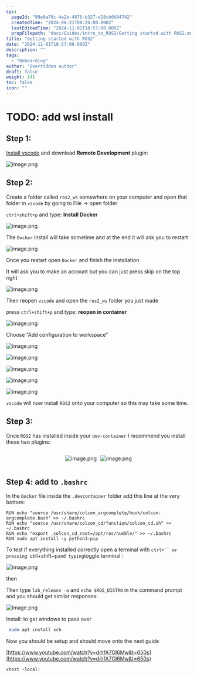 ```yaml
---
sys:
  pageId: "89e0a78c-4e2b-4070-b327-d28cb0694742"
  createdTime: "2024-08-21T00:24:00.000Z"
  lastEditedTime: "2024-11-01T18:57:00.000Z"
  propFilepath: "docs/Guides/intro_to_ROS2/Getting started with ROS2.md"
title: "Getting started with ROS2"
date: "2024-11-01T18:57:00.000Z"
description: ""
tags:
  - "Onboarding"
author: "Overridden author"
draft: false
weight: 141
toc: false
icon: ""
---
```


# TODO: add wsl install

## Step 1:

[Install vscode](https://code.visualstudio.com/download) and download **Remote Development** plugin:

![image.png](https://prod-files-secure.s3.us-west-2.amazonaws.com/d518164a-d88e-44d1-a4ee-3adb3bd8bce0/efb52993-1881-4a40-b95e-6f020334f022/image.png?X-Amz-Algorithm=AWS4-HMAC-SHA256&X-Amz-Content-Sha256=UNSIGNED-PAYLOAD&X-Amz-Credential=ASIAZI2LB466ZW4SO42X%2F20250507%2Fus-west-2%2Fs3%2Faws4_request&X-Amz-Date=20250507T033415Z&X-Amz-Expires=3600&X-Amz-Security-Token=IQoJb3JpZ2luX2VjEKv%2F%2F%2F%2F%2F%2F%2F%2F%2F%2FwEaCXVzLXdlc3QtMiJGMEQCIHd0f3c19JEE%2BQOvPf47HUaHPDaHwBxkg68nGHKh%2Fu6zAiBkSi9E9bBjLLsMe5Wue8woslylzUnA67VeILkJX1dmGyr%2FAwhUEAAaDDYzNzQyMzE4MzgwNSIMjvnaKSjsaoordkeeKtwDIZ7NL0njPe%2BX9EqeF9hKNC%2FfSD3qcTmwQ%2BseQ42Zx9eUJKI54tiTN9V673O1HwGqQOnI14o2rx9Oo2xSVwWTJjUIzuGhzaRpKZBo29%2FoaUW8d6ba0Y%2Bcy6%2F6G4HmfiMna1EqV9HriiRzihMKj35UfaN1xArZ%2F%2BloysbgdChY5HLGhkLoIMXx3eQBPufh7aADkYJT9KqZFteZ3%2BMxpxtBC3OojVj7V1B3W9DjldpC4R6vzUGQMUDyW5Lf0ngKsbxWn26hkXBOrts5Z45jIWFREcMpgPOtgWsdN6llF8sYUsq72tYO6zywKwpqKa26ewdN1sGyY9KQLHzxTNDdC%2BW23CFwl4UEWrgeJ2vYpJr5gA%2B9HX1WsoA0ZzkqEUIetkuagHv6z93GE4VmAKWoE7omjd6%2FgAL%2BEh4wC7R2z6Ee3xS1WLuuFe161bLmGMi6KGyt52ouv9Q6%2BCE0l4D7fsIUIGdsRf2AVJiOL4vuxrgw7f4rwiqhnyFvuliBe9ynsIJX%2BARXU%2B6dFhAbXqdERIr9BGSk6eDYq4R%2BJo%2B%2BuhvZOb%2BGfafj9jeEIqw7fsq2FkUqVeaGpDH6HMVJM7r1vYhSyGtEI4pa8DX%2BPl2wnmc%2F5bjLJY2OuzM9fmSnBY8wtJHrwAY6pgEE%2Bf9gBuqVdT%2FzLR4%2FC3Kui%2BOZOflfxVi32e8jG6VOS4p5Be2uLxPZRnXa0PFv5eOFJh%2FKqNEtS3EaZBPk7%2FnjRBOQV4q1tibGoc2oA%2FWS9AZaUYgOKeXwSL3%2Fx0JReXDhNsDC32m8%2BG5HyZiRxjxoHO8k4GVbTW5jAzfYtMsb88sbDkCxofAh6Mu8OFZ539HRYGcgxQeJADHGHziPVPTOS2AcTyc7&X-Amz-Signature=cbd3ac122eaedf729b0d5e716a994d7122797631ec73f5819e249776c74402cd&X-Amz-SignedHeaders=host&x-id=GetObject)

## Step 2:

Create a folder called `ros2_ws` somewhere on your computer and open that folder in `vscode` by going to File → open folder 

`ctrl+shift+p` and type: **Install Docker**

![image.png](https://prod-files-secure.s3.us-west-2.amazonaws.com/d518164a-d88e-44d1-a4ee-3adb3bd8bce0/2269dc0e-1cd5-47ff-bceb-c04ad9b2eab0/image.png?X-Amz-Algorithm=AWS4-HMAC-SHA256&X-Amz-Content-Sha256=UNSIGNED-PAYLOAD&X-Amz-Credential=ASIAZI2LB466ZW4SO42X%2F20250507%2Fus-west-2%2Fs3%2Faws4_request&X-Amz-Date=20250507T033415Z&X-Amz-Expires=3600&X-Amz-Security-Token=IQoJb3JpZ2luX2VjEKv%2F%2F%2F%2F%2F%2F%2F%2F%2F%2FwEaCXVzLXdlc3QtMiJGMEQCIHd0f3c19JEE%2BQOvPf47HUaHPDaHwBxkg68nGHKh%2Fu6zAiBkSi9E9bBjLLsMe5Wue8woslylzUnA67VeILkJX1dmGyr%2FAwhUEAAaDDYzNzQyMzE4MzgwNSIMjvnaKSjsaoordkeeKtwDIZ7NL0njPe%2BX9EqeF9hKNC%2FfSD3qcTmwQ%2BseQ42Zx9eUJKI54tiTN9V673O1HwGqQOnI14o2rx9Oo2xSVwWTJjUIzuGhzaRpKZBo29%2FoaUW8d6ba0Y%2Bcy6%2F6G4HmfiMna1EqV9HriiRzihMKj35UfaN1xArZ%2F%2BloysbgdChY5HLGhkLoIMXx3eQBPufh7aADkYJT9KqZFteZ3%2BMxpxtBC3OojVj7V1B3W9DjldpC4R6vzUGQMUDyW5Lf0ngKsbxWn26hkXBOrts5Z45jIWFREcMpgPOtgWsdN6llF8sYUsq72tYO6zywKwpqKa26ewdN1sGyY9KQLHzxTNDdC%2BW23CFwl4UEWrgeJ2vYpJr5gA%2B9HX1WsoA0ZzkqEUIetkuagHv6z93GE4VmAKWoE7omjd6%2FgAL%2BEh4wC7R2z6Ee3xS1WLuuFe161bLmGMi6KGyt52ouv9Q6%2BCE0l4D7fsIUIGdsRf2AVJiOL4vuxrgw7f4rwiqhnyFvuliBe9ynsIJX%2BARXU%2B6dFhAbXqdERIr9BGSk6eDYq4R%2BJo%2B%2BuhvZOb%2BGfafj9jeEIqw7fsq2FkUqVeaGpDH6HMVJM7r1vYhSyGtEI4pa8DX%2BPl2wnmc%2F5bjLJY2OuzM9fmSnBY8wtJHrwAY6pgEE%2Bf9gBuqVdT%2FzLR4%2FC3Kui%2BOZOflfxVi32e8jG6VOS4p5Be2uLxPZRnXa0PFv5eOFJh%2FKqNEtS3EaZBPk7%2FnjRBOQV4q1tibGoc2oA%2FWS9AZaUYgOKeXwSL3%2Fx0JReXDhNsDC32m8%2BG5HyZiRxjxoHO8k4GVbTW5jAzfYtMsb88sbDkCxofAh6Mu8OFZ539HRYGcgxQeJADHGHziPVPTOS2AcTyc7&X-Amz-Signature=9707fa935e227edbe6b35fa061a35002185533c8743a8e33650dedbb35d7f6f4&X-Amz-SignedHeaders=host&x-id=GetObject)

The `Docker` install will take sometime and at the end it will ask you to restart

![image.png](https://prod-files-secure.s3.us-west-2.amazonaws.com/d518164a-d88e-44d1-a4ee-3adb3bd8bce0/ed233f78-be33-4b1f-b89c-9c346c0e961e/image.png?X-Amz-Algorithm=AWS4-HMAC-SHA256&X-Amz-Content-Sha256=UNSIGNED-PAYLOAD&X-Amz-Credential=ASIAZI2LB466ZW4SO42X%2F20250507%2Fus-west-2%2Fs3%2Faws4_request&X-Amz-Date=20250507T033415Z&X-Amz-Expires=3600&X-Amz-Security-Token=IQoJb3JpZ2luX2VjEKv%2F%2F%2F%2F%2F%2F%2F%2F%2F%2FwEaCXVzLXdlc3QtMiJGMEQCIHd0f3c19JEE%2BQOvPf47HUaHPDaHwBxkg68nGHKh%2Fu6zAiBkSi9E9bBjLLsMe5Wue8woslylzUnA67VeILkJX1dmGyr%2FAwhUEAAaDDYzNzQyMzE4MzgwNSIMjvnaKSjsaoordkeeKtwDIZ7NL0njPe%2BX9EqeF9hKNC%2FfSD3qcTmwQ%2BseQ42Zx9eUJKI54tiTN9V673O1HwGqQOnI14o2rx9Oo2xSVwWTJjUIzuGhzaRpKZBo29%2FoaUW8d6ba0Y%2Bcy6%2F6G4HmfiMna1EqV9HriiRzihMKj35UfaN1xArZ%2F%2BloysbgdChY5HLGhkLoIMXx3eQBPufh7aADkYJT9KqZFteZ3%2BMxpxtBC3OojVj7V1B3W9DjldpC4R6vzUGQMUDyW5Lf0ngKsbxWn26hkXBOrts5Z45jIWFREcMpgPOtgWsdN6llF8sYUsq72tYO6zywKwpqKa26ewdN1sGyY9KQLHzxTNDdC%2BW23CFwl4UEWrgeJ2vYpJr5gA%2B9HX1WsoA0ZzkqEUIetkuagHv6z93GE4VmAKWoE7omjd6%2FgAL%2BEh4wC7R2z6Ee3xS1WLuuFe161bLmGMi6KGyt52ouv9Q6%2BCE0l4D7fsIUIGdsRf2AVJiOL4vuxrgw7f4rwiqhnyFvuliBe9ynsIJX%2BARXU%2B6dFhAbXqdERIr9BGSk6eDYq4R%2BJo%2B%2BuhvZOb%2BGfafj9jeEIqw7fsq2FkUqVeaGpDH6HMVJM7r1vYhSyGtEI4pa8DX%2BPl2wnmc%2F5bjLJY2OuzM9fmSnBY8wtJHrwAY6pgEE%2Bf9gBuqVdT%2FzLR4%2FC3Kui%2BOZOflfxVi32e8jG6VOS4p5Be2uLxPZRnXa0PFv5eOFJh%2FKqNEtS3EaZBPk7%2FnjRBOQV4q1tibGoc2oA%2FWS9AZaUYgOKeXwSL3%2Fx0JReXDhNsDC32m8%2BG5HyZiRxjxoHO8k4GVbTW5jAzfYtMsb88sbDkCxofAh6Mu8OFZ539HRYGcgxQeJADHGHziPVPTOS2AcTyc7&X-Amz-Signature=0c78e60d935037bf9bf34d61a8d19ec09c73aba3e32a985a76ff1a983be82fa5&X-Amz-SignedHeaders=host&x-id=GetObject)

Once you restart open `Docker` and finish the installation

It will ask you to make an account but you can just press skip on the top right

![image.png](https://prod-files-secure.s3.us-west-2.amazonaws.com/d518164a-d88e-44d1-a4ee-3adb3bd8bce0/21010ad9-1659-4fd9-9f59-9932a09b2a3d/image.png?X-Amz-Algorithm=AWS4-HMAC-SHA256&X-Amz-Content-Sha256=UNSIGNED-PAYLOAD&X-Amz-Credential=ASIAZI2LB466ZW4SO42X%2F20250507%2Fus-west-2%2Fs3%2Faws4_request&X-Amz-Date=20250507T033415Z&X-Amz-Expires=3600&X-Amz-Security-Token=IQoJb3JpZ2luX2VjEKv%2F%2F%2F%2F%2F%2F%2F%2F%2F%2FwEaCXVzLXdlc3QtMiJGMEQCIHd0f3c19JEE%2BQOvPf47HUaHPDaHwBxkg68nGHKh%2Fu6zAiBkSi9E9bBjLLsMe5Wue8woslylzUnA67VeILkJX1dmGyr%2FAwhUEAAaDDYzNzQyMzE4MzgwNSIMjvnaKSjsaoordkeeKtwDIZ7NL0njPe%2BX9EqeF9hKNC%2FfSD3qcTmwQ%2BseQ42Zx9eUJKI54tiTN9V673O1HwGqQOnI14o2rx9Oo2xSVwWTJjUIzuGhzaRpKZBo29%2FoaUW8d6ba0Y%2Bcy6%2F6G4HmfiMna1EqV9HriiRzihMKj35UfaN1xArZ%2F%2BloysbgdChY5HLGhkLoIMXx3eQBPufh7aADkYJT9KqZFteZ3%2BMxpxtBC3OojVj7V1B3W9DjldpC4R6vzUGQMUDyW5Lf0ngKsbxWn26hkXBOrts5Z45jIWFREcMpgPOtgWsdN6llF8sYUsq72tYO6zywKwpqKa26ewdN1sGyY9KQLHzxTNDdC%2BW23CFwl4UEWrgeJ2vYpJr5gA%2B9HX1WsoA0ZzkqEUIetkuagHv6z93GE4VmAKWoE7omjd6%2FgAL%2BEh4wC7R2z6Ee3xS1WLuuFe161bLmGMi6KGyt52ouv9Q6%2BCE0l4D7fsIUIGdsRf2AVJiOL4vuxrgw7f4rwiqhnyFvuliBe9ynsIJX%2BARXU%2B6dFhAbXqdERIr9BGSk6eDYq4R%2BJo%2B%2BuhvZOb%2BGfafj9jeEIqw7fsq2FkUqVeaGpDH6HMVJM7r1vYhSyGtEI4pa8DX%2BPl2wnmc%2F5bjLJY2OuzM9fmSnBY8wtJHrwAY6pgEE%2Bf9gBuqVdT%2FzLR4%2FC3Kui%2BOZOflfxVi32e8jG6VOS4p5Be2uLxPZRnXa0PFv5eOFJh%2FKqNEtS3EaZBPk7%2FnjRBOQV4q1tibGoc2oA%2FWS9AZaUYgOKeXwSL3%2Fx0JReXDhNsDC32m8%2BG5HyZiRxjxoHO8k4GVbTW5jAzfYtMsb88sbDkCxofAh6Mu8OFZ539HRYGcgxQeJADHGHziPVPTOS2AcTyc7&X-Amz-Signature=4039fb59984b271a94b946222abc667ba5144ae1b585529308260bdf8cfb7c9b&X-Amz-SignedHeaders=host&x-id=GetObject)

Then reopen `vscode` and open the `ros2_ws` folder you just made

press `ctrl+shift+p` and type: **reopen in container**

![image.png](https://prod-files-secure.s3.us-west-2.amazonaws.com/d518164a-d88e-44d1-a4ee-3adb3bd8bce0/4e93b8c2-41ad-488c-8095-c74205196118/image.png?X-Amz-Algorithm=AWS4-HMAC-SHA256&X-Amz-Content-Sha256=UNSIGNED-PAYLOAD&X-Amz-Credential=ASIAZI2LB466ZW4SO42X%2F20250507%2Fus-west-2%2Fs3%2Faws4_request&X-Amz-Date=20250507T033415Z&X-Amz-Expires=3600&X-Amz-Security-Token=IQoJb3JpZ2luX2VjEKv%2F%2F%2F%2F%2F%2F%2F%2F%2F%2FwEaCXVzLXdlc3QtMiJGMEQCIHd0f3c19JEE%2BQOvPf47HUaHPDaHwBxkg68nGHKh%2Fu6zAiBkSi9E9bBjLLsMe5Wue8woslylzUnA67VeILkJX1dmGyr%2FAwhUEAAaDDYzNzQyMzE4MzgwNSIMjvnaKSjsaoordkeeKtwDIZ7NL0njPe%2BX9EqeF9hKNC%2FfSD3qcTmwQ%2BseQ42Zx9eUJKI54tiTN9V673O1HwGqQOnI14o2rx9Oo2xSVwWTJjUIzuGhzaRpKZBo29%2FoaUW8d6ba0Y%2Bcy6%2F6G4HmfiMna1EqV9HriiRzihMKj35UfaN1xArZ%2F%2BloysbgdChY5HLGhkLoIMXx3eQBPufh7aADkYJT9KqZFteZ3%2BMxpxtBC3OojVj7V1B3W9DjldpC4R6vzUGQMUDyW5Lf0ngKsbxWn26hkXBOrts5Z45jIWFREcMpgPOtgWsdN6llF8sYUsq72tYO6zywKwpqKa26ewdN1sGyY9KQLHzxTNDdC%2BW23CFwl4UEWrgeJ2vYpJr5gA%2B9HX1WsoA0ZzkqEUIetkuagHv6z93GE4VmAKWoE7omjd6%2FgAL%2BEh4wC7R2z6Ee3xS1WLuuFe161bLmGMi6KGyt52ouv9Q6%2BCE0l4D7fsIUIGdsRf2AVJiOL4vuxrgw7f4rwiqhnyFvuliBe9ynsIJX%2BARXU%2B6dFhAbXqdERIr9BGSk6eDYq4R%2BJo%2B%2BuhvZOb%2BGfafj9jeEIqw7fsq2FkUqVeaGpDH6HMVJM7r1vYhSyGtEI4pa8DX%2BPl2wnmc%2F5bjLJY2OuzM9fmSnBY8wtJHrwAY6pgEE%2Bf9gBuqVdT%2FzLR4%2FC3Kui%2BOZOflfxVi32e8jG6VOS4p5Be2uLxPZRnXa0PFv5eOFJh%2FKqNEtS3EaZBPk7%2FnjRBOQV4q1tibGoc2oA%2FWS9AZaUYgOKeXwSL3%2Fx0JReXDhNsDC32m8%2BG5HyZiRxjxoHO8k4GVbTW5jAzfYtMsb88sbDkCxofAh6Mu8OFZ539HRYGcgxQeJADHGHziPVPTOS2AcTyc7&X-Amz-Signature=7a6701e89c2b766b1bbf358aeadebe41db9ba5bfd6816726d2068a010c409cfc&X-Amz-SignedHeaders=host&x-id=GetObject)

Choose “Add configuration to workspace”

![image.png](https://prod-files-secure.s3.us-west-2.amazonaws.com/d518164a-d88e-44d1-a4ee-3adb3bd8bce0/9560b282-5060-4989-ba37-97e7b2c22476/image.png?X-Amz-Algorithm=AWS4-HMAC-SHA256&X-Amz-Content-Sha256=UNSIGNED-PAYLOAD&X-Amz-Credential=ASIAZI2LB466ZW4SO42X%2F20250507%2Fus-west-2%2Fs3%2Faws4_request&X-Amz-Date=20250507T033415Z&X-Amz-Expires=3600&X-Amz-Security-Token=IQoJb3JpZ2luX2VjEKv%2F%2F%2F%2F%2F%2F%2F%2F%2F%2FwEaCXVzLXdlc3QtMiJGMEQCIHd0f3c19JEE%2BQOvPf47HUaHPDaHwBxkg68nGHKh%2Fu6zAiBkSi9E9bBjLLsMe5Wue8woslylzUnA67VeILkJX1dmGyr%2FAwhUEAAaDDYzNzQyMzE4MzgwNSIMjvnaKSjsaoordkeeKtwDIZ7NL0njPe%2BX9EqeF9hKNC%2FfSD3qcTmwQ%2BseQ42Zx9eUJKI54tiTN9V673O1HwGqQOnI14o2rx9Oo2xSVwWTJjUIzuGhzaRpKZBo29%2FoaUW8d6ba0Y%2Bcy6%2F6G4HmfiMna1EqV9HriiRzihMKj35UfaN1xArZ%2F%2BloysbgdChY5HLGhkLoIMXx3eQBPufh7aADkYJT9KqZFteZ3%2BMxpxtBC3OojVj7V1B3W9DjldpC4R6vzUGQMUDyW5Lf0ngKsbxWn26hkXBOrts5Z45jIWFREcMpgPOtgWsdN6llF8sYUsq72tYO6zywKwpqKa26ewdN1sGyY9KQLHzxTNDdC%2BW23CFwl4UEWrgeJ2vYpJr5gA%2B9HX1WsoA0ZzkqEUIetkuagHv6z93GE4VmAKWoE7omjd6%2FgAL%2BEh4wC7R2z6Ee3xS1WLuuFe161bLmGMi6KGyt52ouv9Q6%2BCE0l4D7fsIUIGdsRf2AVJiOL4vuxrgw7f4rwiqhnyFvuliBe9ynsIJX%2BARXU%2B6dFhAbXqdERIr9BGSk6eDYq4R%2BJo%2B%2BuhvZOb%2BGfafj9jeEIqw7fsq2FkUqVeaGpDH6HMVJM7r1vYhSyGtEI4pa8DX%2BPl2wnmc%2F5bjLJY2OuzM9fmSnBY8wtJHrwAY6pgEE%2Bf9gBuqVdT%2FzLR4%2FC3Kui%2BOZOflfxVi32e8jG6VOS4p5Be2uLxPZRnXa0PFv5eOFJh%2FKqNEtS3EaZBPk7%2FnjRBOQV4q1tibGoc2oA%2FWS9AZaUYgOKeXwSL3%2Fx0JReXDhNsDC32m8%2BG5HyZiRxjxoHO8k4GVbTW5jAzfYtMsb88sbDkCxofAh6Mu8OFZ539HRYGcgxQeJADHGHziPVPTOS2AcTyc7&X-Amz-Signature=fee3cadd34a3bc779f71911736326133555128c837b683934b6ea2ba7cec326d&X-Amz-SignedHeaders=host&x-id=GetObject)

![image.png](https://prod-files-secure.s3.us-west-2.amazonaws.com/d518164a-d88e-44d1-a4ee-3adb3bd8bce0/2ee63f81-886b-48e8-a553-dc6e5eac99e4/image.png?X-Amz-Algorithm=AWS4-HMAC-SHA256&X-Amz-Content-Sha256=UNSIGNED-PAYLOAD&X-Amz-Credential=ASIAZI2LB466ZW4SO42X%2F20250507%2Fus-west-2%2Fs3%2Faws4_request&X-Amz-Date=20250507T033415Z&X-Amz-Expires=3600&X-Amz-Security-Token=IQoJb3JpZ2luX2VjEKv%2F%2F%2F%2F%2F%2F%2F%2F%2F%2FwEaCXVzLXdlc3QtMiJGMEQCIHd0f3c19JEE%2BQOvPf47HUaHPDaHwBxkg68nGHKh%2Fu6zAiBkSi9E9bBjLLsMe5Wue8woslylzUnA67VeILkJX1dmGyr%2FAwhUEAAaDDYzNzQyMzE4MzgwNSIMjvnaKSjsaoordkeeKtwDIZ7NL0njPe%2BX9EqeF9hKNC%2FfSD3qcTmwQ%2BseQ42Zx9eUJKI54tiTN9V673O1HwGqQOnI14o2rx9Oo2xSVwWTJjUIzuGhzaRpKZBo29%2FoaUW8d6ba0Y%2Bcy6%2F6G4HmfiMna1EqV9HriiRzihMKj35UfaN1xArZ%2F%2BloysbgdChY5HLGhkLoIMXx3eQBPufh7aADkYJT9KqZFteZ3%2BMxpxtBC3OojVj7V1B3W9DjldpC4R6vzUGQMUDyW5Lf0ngKsbxWn26hkXBOrts5Z45jIWFREcMpgPOtgWsdN6llF8sYUsq72tYO6zywKwpqKa26ewdN1sGyY9KQLHzxTNDdC%2BW23CFwl4UEWrgeJ2vYpJr5gA%2B9HX1WsoA0ZzkqEUIetkuagHv6z93GE4VmAKWoE7omjd6%2FgAL%2BEh4wC7R2z6Ee3xS1WLuuFe161bLmGMi6KGyt52ouv9Q6%2BCE0l4D7fsIUIGdsRf2AVJiOL4vuxrgw7f4rwiqhnyFvuliBe9ynsIJX%2BARXU%2B6dFhAbXqdERIr9BGSk6eDYq4R%2BJo%2B%2BuhvZOb%2BGfafj9jeEIqw7fsq2FkUqVeaGpDH6HMVJM7r1vYhSyGtEI4pa8DX%2BPl2wnmc%2F5bjLJY2OuzM9fmSnBY8wtJHrwAY6pgEE%2Bf9gBuqVdT%2FzLR4%2FC3Kui%2BOZOflfxVi32e8jG6VOS4p5Be2uLxPZRnXa0PFv5eOFJh%2FKqNEtS3EaZBPk7%2FnjRBOQV4q1tibGoc2oA%2FWS9AZaUYgOKeXwSL3%2Fx0JReXDhNsDC32m8%2BG5HyZiRxjxoHO8k4GVbTW5jAzfYtMsb88sbDkCxofAh6Mu8OFZ539HRYGcgxQeJADHGHziPVPTOS2AcTyc7&X-Amz-Signature=e4fa3934cdd63753cabb447a87ae67b8ab6902f507d5d5e1416523b85d3325a5&X-Amz-SignedHeaders=host&x-id=GetObject)

![image.png](https://prod-files-secure.s3.us-west-2.amazonaws.com/d518164a-d88e-44d1-a4ee-3adb3bd8bce0/ae1580b2-b048-407e-aed9-b584224a7a04/image.png?X-Amz-Algorithm=AWS4-HMAC-SHA256&X-Amz-Content-Sha256=UNSIGNED-PAYLOAD&X-Amz-Credential=ASIAZI2LB466ZW4SO42X%2F20250507%2Fus-west-2%2Fs3%2Faws4_request&X-Amz-Date=20250507T033415Z&X-Amz-Expires=3600&X-Amz-Security-Token=IQoJb3JpZ2luX2VjEKv%2F%2F%2F%2F%2F%2F%2F%2F%2F%2FwEaCXVzLXdlc3QtMiJGMEQCIHd0f3c19JEE%2BQOvPf47HUaHPDaHwBxkg68nGHKh%2Fu6zAiBkSi9E9bBjLLsMe5Wue8woslylzUnA67VeILkJX1dmGyr%2FAwhUEAAaDDYzNzQyMzE4MzgwNSIMjvnaKSjsaoordkeeKtwDIZ7NL0njPe%2BX9EqeF9hKNC%2FfSD3qcTmwQ%2BseQ42Zx9eUJKI54tiTN9V673O1HwGqQOnI14o2rx9Oo2xSVwWTJjUIzuGhzaRpKZBo29%2FoaUW8d6ba0Y%2Bcy6%2F6G4HmfiMna1EqV9HriiRzihMKj35UfaN1xArZ%2F%2BloysbgdChY5HLGhkLoIMXx3eQBPufh7aADkYJT9KqZFteZ3%2BMxpxtBC3OojVj7V1B3W9DjldpC4R6vzUGQMUDyW5Lf0ngKsbxWn26hkXBOrts5Z45jIWFREcMpgPOtgWsdN6llF8sYUsq72tYO6zywKwpqKa26ewdN1sGyY9KQLHzxTNDdC%2BW23CFwl4UEWrgeJ2vYpJr5gA%2B9HX1WsoA0ZzkqEUIetkuagHv6z93GE4VmAKWoE7omjd6%2FgAL%2BEh4wC7R2z6Ee3xS1WLuuFe161bLmGMi6KGyt52ouv9Q6%2BCE0l4D7fsIUIGdsRf2AVJiOL4vuxrgw7f4rwiqhnyFvuliBe9ynsIJX%2BARXU%2B6dFhAbXqdERIr9BGSk6eDYq4R%2BJo%2B%2BuhvZOb%2BGfafj9jeEIqw7fsq2FkUqVeaGpDH6HMVJM7r1vYhSyGtEI4pa8DX%2BPl2wnmc%2F5bjLJY2OuzM9fmSnBY8wtJHrwAY6pgEE%2Bf9gBuqVdT%2FzLR4%2FC3Kui%2BOZOflfxVi32e8jG6VOS4p5Be2uLxPZRnXa0PFv5eOFJh%2FKqNEtS3EaZBPk7%2FnjRBOQV4q1tibGoc2oA%2FWS9AZaUYgOKeXwSL3%2Fx0JReXDhNsDC32m8%2BG5HyZiRxjxoHO8k4GVbTW5jAzfYtMsb88sbDkCxofAh6Mu8OFZ539HRYGcgxQeJADHGHziPVPTOS2AcTyc7&X-Amz-Signature=8a37dcb6d644e8cd2ae0fb1a180186e3e7f7f8d9b5a4cc38e6b786459692e69a&X-Amz-SignedHeaders=host&x-id=GetObject)

![image.png](https://prod-files-secure.s3.us-west-2.amazonaws.com/d518164a-d88e-44d1-a4ee-3adb3bd8bce0/53255b28-f75e-430f-b9e3-c0ac8577e42b/image.png?X-Amz-Algorithm=AWS4-HMAC-SHA256&X-Amz-Content-Sha256=UNSIGNED-PAYLOAD&X-Amz-Credential=ASIAZI2LB466ZW4SO42X%2F20250507%2Fus-west-2%2Fs3%2Faws4_request&X-Amz-Date=20250507T033415Z&X-Amz-Expires=3600&X-Amz-Security-Token=IQoJb3JpZ2luX2VjEKv%2F%2F%2F%2F%2F%2F%2F%2F%2F%2FwEaCXVzLXdlc3QtMiJGMEQCIHd0f3c19JEE%2BQOvPf47HUaHPDaHwBxkg68nGHKh%2Fu6zAiBkSi9E9bBjLLsMe5Wue8woslylzUnA67VeILkJX1dmGyr%2FAwhUEAAaDDYzNzQyMzE4MzgwNSIMjvnaKSjsaoordkeeKtwDIZ7NL0njPe%2BX9EqeF9hKNC%2FfSD3qcTmwQ%2BseQ42Zx9eUJKI54tiTN9V673O1HwGqQOnI14o2rx9Oo2xSVwWTJjUIzuGhzaRpKZBo29%2FoaUW8d6ba0Y%2Bcy6%2F6G4HmfiMna1EqV9HriiRzihMKj35UfaN1xArZ%2F%2BloysbgdChY5HLGhkLoIMXx3eQBPufh7aADkYJT9KqZFteZ3%2BMxpxtBC3OojVj7V1B3W9DjldpC4R6vzUGQMUDyW5Lf0ngKsbxWn26hkXBOrts5Z45jIWFREcMpgPOtgWsdN6llF8sYUsq72tYO6zywKwpqKa26ewdN1sGyY9KQLHzxTNDdC%2BW23CFwl4UEWrgeJ2vYpJr5gA%2B9HX1WsoA0ZzkqEUIetkuagHv6z93GE4VmAKWoE7omjd6%2FgAL%2BEh4wC7R2z6Ee3xS1WLuuFe161bLmGMi6KGyt52ouv9Q6%2BCE0l4D7fsIUIGdsRf2AVJiOL4vuxrgw7f4rwiqhnyFvuliBe9ynsIJX%2BARXU%2B6dFhAbXqdERIr9BGSk6eDYq4R%2BJo%2B%2BuhvZOb%2BGfafj9jeEIqw7fsq2FkUqVeaGpDH6HMVJM7r1vYhSyGtEI4pa8DX%2BPl2wnmc%2F5bjLJY2OuzM9fmSnBY8wtJHrwAY6pgEE%2Bf9gBuqVdT%2FzLR4%2FC3Kui%2BOZOflfxVi32e8jG6VOS4p5Be2uLxPZRnXa0PFv5eOFJh%2FKqNEtS3EaZBPk7%2FnjRBOQV4q1tibGoc2oA%2FWS9AZaUYgOKeXwSL3%2Fx0JReXDhNsDC32m8%2BG5HyZiRxjxoHO8k4GVbTW5jAzfYtMsb88sbDkCxofAh6Mu8OFZ539HRYGcgxQeJADHGHziPVPTOS2AcTyc7&X-Amz-Signature=64486d673381be00691d7c959003a5f795524c9f81e93a46a5af2f68a5a2f94c&X-Amz-SignedHeaders=host&x-id=GetObject)

![image.png](https://prod-files-secure.s3.us-west-2.amazonaws.com/d518164a-d88e-44d1-a4ee-3adb3bd8bce0/7c562767-5af9-4ffb-97d1-327bcdf4ee00/image.png?X-Amz-Algorithm=AWS4-HMAC-SHA256&X-Amz-Content-Sha256=UNSIGNED-PAYLOAD&X-Amz-Credential=ASIAZI2LB466ZW4SO42X%2F20250507%2Fus-west-2%2Fs3%2Faws4_request&X-Amz-Date=20250507T033415Z&X-Amz-Expires=3600&X-Amz-Security-Token=IQoJb3JpZ2luX2VjEKv%2F%2F%2F%2F%2F%2F%2F%2F%2F%2FwEaCXVzLXdlc3QtMiJGMEQCIHd0f3c19JEE%2BQOvPf47HUaHPDaHwBxkg68nGHKh%2Fu6zAiBkSi9E9bBjLLsMe5Wue8woslylzUnA67VeILkJX1dmGyr%2FAwhUEAAaDDYzNzQyMzE4MzgwNSIMjvnaKSjsaoordkeeKtwDIZ7NL0njPe%2BX9EqeF9hKNC%2FfSD3qcTmwQ%2BseQ42Zx9eUJKI54tiTN9V673O1HwGqQOnI14o2rx9Oo2xSVwWTJjUIzuGhzaRpKZBo29%2FoaUW8d6ba0Y%2Bcy6%2F6G4HmfiMna1EqV9HriiRzihMKj35UfaN1xArZ%2F%2BloysbgdChY5HLGhkLoIMXx3eQBPufh7aADkYJT9KqZFteZ3%2BMxpxtBC3OojVj7V1B3W9DjldpC4R6vzUGQMUDyW5Lf0ngKsbxWn26hkXBOrts5Z45jIWFREcMpgPOtgWsdN6llF8sYUsq72tYO6zywKwpqKa26ewdN1sGyY9KQLHzxTNDdC%2BW23CFwl4UEWrgeJ2vYpJr5gA%2B9HX1WsoA0ZzkqEUIetkuagHv6z93GE4VmAKWoE7omjd6%2FgAL%2BEh4wC7R2z6Ee3xS1WLuuFe161bLmGMi6KGyt52ouv9Q6%2BCE0l4D7fsIUIGdsRf2AVJiOL4vuxrgw7f4rwiqhnyFvuliBe9ynsIJX%2BARXU%2B6dFhAbXqdERIr9BGSk6eDYq4R%2BJo%2B%2BuhvZOb%2BGfafj9jeEIqw7fsq2FkUqVeaGpDH6HMVJM7r1vYhSyGtEI4pa8DX%2BPl2wnmc%2F5bjLJY2OuzM9fmSnBY8wtJHrwAY6pgEE%2Bf9gBuqVdT%2FzLR4%2FC3Kui%2BOZOflfxVi32e8jG6VOS4p5Be2uLxPZRnXa0PFv5eOFJh%2FKqNEtS3EaZBPk7%2FnjRBOQV4q1tibGoc2oA%2FWS9AZaUYgOKeXwSL3%2Fx0JReXDhNsDC32m8%2BG5HyZiRxjxoHO8k4GVbTW5jAzfYtMsb88sbDkCxofAh6Mu8OFZ539HRYGcgxQeJADHGHziPVPTOS2AcTyc7&X-Amz-Signature=f6b9110ae28655a9f3a7443396f095e7c07f8371705963939c74949890cb6ad3&X-Amz-SignedHeaders=host&x-id=GetObject)

`vscode` will now install `ROS2` onto your computer so this may take some time.

## Step 3:

Once `ROS2` has installed inside your `dev-container` I recommend you install these two plugins:

<div style="display: flex;flex-direction: row; column-gap:10px; max-width: 630px;justify-content: center;">
<div>

![image.png](https://prod-files-secure.s3.us-west-2.amazonaws.com/d518164a-d88e-44d1-a4ee-3adb3bd8bce0/3fc3d550-5a54-4ba1-ba6b-faa01cdb7369/image.png?X-Amz-Algorithm=AWS4-HMAC-SHA256&X-Amz-Content-Sha256=UNSIGNED-PAYLOAD&X-Amz-Credential=ASIAZI2LB466ZGUFX7BV%2F20250507%2Fus-west-2%2Fs3%2Faws4_request&X-Amz-Date=20250507T033422Z&X-Amz-Expires=3600&X-Amz-Security-Token=IQoJb3JpZ2luX2VjEKv%2F%2F%2F%2F%2F%2F%2F%2F%2F%2FwEaCXVzLXdlc3QtMiJIMEYCIQDF6T7xt6cPg%2F1rk8lGL9Rn2i8VNlkdQfjQGe6ELSXpPwIhAMr5NAl8x%2FF07BzlkD7t8ZbBIYUCezeZEuPYCxEbjJcOKv8DCFQQABoMNjM3NDIzMTgzODA1Igz5ZsTDb6Bsbyv5TmEq3APvUtl8SXtUm%2B%2FO37xn6udVbvzhq8HFEoNoVOUOXf7WE3B9V350GFqkq0HWVO%2F886oZuT2xIGy3DhvFUSrriKXnPuAMdswT0BuzTgbty%2Fk0bvuCto1hTTpzr1TQUQDraxJoji7H%2F5MKEOe6lW0wY8bheOuah6sJr9y5J%2BsJVSH19byWLLuA9fdfT%2Brz1ZfAgxP%2FZY2iIPtmNSEykbOW4gY0cA3S1SteTOyK0e08JBqOathwXYNe49VckTJuIxK5zmlJ%2Bl%2BK%2FE05SEPPEUxV%2FljBZWgOqncPfmg%2B%2FUzKf%2FcVIOp5jVPjc7rBkg4yFmYH%2BL89CdlaMTNGWiPXjRmW3gmEdNLJgpT6x%2B3zBbe3mLSwB8Ylw4d5jjFdq1c0LBKen1reNY3fDnLSfW1VwQ4NPklVAJWz1J3lyynQJrZTvUUcBOT8x%2BlVv3%2BspnUd2Lr1m4KOmeRxEAQcM5HO%2F%2B%2FBXvl4j6f0L4fT%2BP3BbQOiSeAfFnvWLgFfP3KDQdDE6cWJbGq1RhxqBgzEcd4LqyM791ZO6djTB0pAQUlucK6xYifIoBQhNQ3XFIqgDjzM7DD6I7DEa922QaXMQRC0m7uBRHxEhSR%2FAtB%2B5wEsgGhH0nEYvPMIXhu1%2BALw9GNMaTDqkevABjqkAVva%2BlsKBaBCQfoPogGvm57Xe5CAO12SvMxrjlUnYxDn08ieCy5hCzYyY0LuNW7Cj2QMNJ4bNIRuSUnxyTDYcf4LVbSp7xnLZztMEkyjF5Cx1%2BhRW7DTfaAewJsHuK5ZLF4enKAVqpOrHwMHjTI3uvr1zuls10aktqSQGal8QZS3TtHuUXbqTPUkqBov%2Fiizt3z0eP4dYEhPXNrEx7jkjjnJnxop&X-Amz-Signature=0a6ce35883735aad281f5008a4bc18353f847dc425a33b5e7e6e0000e18b89c0&X-Amz-SignedHeaders=host&x-id=GetObject)

</div>
<div>

![image.png](https://prod-files-secure.s3.us-west-2.amazonaws.com/d518164a-d88e-44d1-a4ee-3adb3bd8bce0/d994cc66-13c2-4093-a5a3-f84cf4601a82/image.png?X-Amz-Algorithm=AWS4-HMAC-SHA256&X-Amz-Content-Sha256=UNSIGNED-PAYLOAD&X-Amz-Credential=ASIAZI2LB466XB7RWCOK%2F20250507%2Fus-west-2%2Fs3%2Faws4_request&X-Amz-Date=20250507T033422Z&X-Amz-Expires=3600&X-Amz-Security-Token=IQoJb3JpZ2luX2VjEKv%2F%2F%2F%2F%2F%2F%2F%2F%2F%2FwEaCXVzLXdlc3QtMiJIMEYCIQDUnNI28GeyqchwEwMOi3%2B4II%2BeP%2BD30u71Qp1dq4ERlQIhAI1E9oW1IYXCuEyqBX4S%2F00IRZNnsjUyvuaH4ggmjnIwKv8DCFQQABoMNjM3NDIzMTgzODA1Igw833EB9T0PWlBqorwq3ANKUEDe89HBkzC8J9Hlj7VZgpK7OsDfQbd7GVQGfI4RXCsT3TEM6TnHBmN3AuYAA9OG67hNBIBVugD%2BwOt0b1F3sEs7IEBvzOCsy3EmxhlXzLXgMnmXRehK9jmugkFwXUXrtFu1pWaJtllg7JxvDxo7r5r6AmZ8FyT0nt%2BSmBB6IFwz1BJzUz2Ejg36dyK5txQddVbhjAzGC875aqBKVX4ub6%2FqOLxTld5KDJZG9VmMpO%2BHMvLKg5j1%2BTvJMYTLx2mDaIN27E4ytKoYeDFmzRx35%2BO2S3LSZ1fqTXUbV9BB1aC38rK3hRT0pf5jfewECf943rUzcBQ%2BELYSPMq6YXkdhFR%2FvgrSG4vzB8Uats83M4HGJSOvvz7c1FB7EvOK795aQuEAADm%2FBjtFBS5A42YO7WzjEocChhVraadIdvs8cmR%2Blvoywv5W3fuSOlha4mdFC9Hm5WVbk651%2BT5yARl3OqQZkzAn7PJyRhoyFRcyJNoWYEyCwWvMCUYO4FTRTc9hGx4Ldy2a30yz1oYuAO2x%2BksDQKlJ8UZwIobbeBhldh7EAZPBRuFhjBCRYAqPATlhzTtRnutPPAxVZ%2BYxEBarcwfv6MKdkdAj4R02tj%2FPt2j03xOk475ikRUlNTD%2BkevABjqkAc%2FMZ6CUlPl6hUETAsrDtOkk7GaTwn1mec0JIELY0mBud9hSMhAHH5oig%2Fd6oWpmwwf%2B1kLeZwf9toDEFKANmfZmezwcpPKJHLdFya%2BmkefAkYmVwqZUClI4UBp9vRrtjpBwL%2BWyj%2BQoOwdZAN%2BVJzdqj8gM4lup%2BKXj%2FBp9bAxgvva%2FA1Qf%2FFVIcv40d9ziib9Vn5av32xGrwNhbj93DiEUWWP8&X-Amz-Signature=aac617356f0480d3d570b023140cb841288660d32c0ee423227bd3f4030e2fa3&X-Amz-SignedHeaders=host&x-id=GetObject)

</div>
</div>

## Step 4: add to `.bashrc`

In the `Docker` file inside the `.devcontainer` folder add this line at the very bottom: 

```docker
RUN echo "source /usr/share/colcon_argcomplete/hook/colcon-argcomplete.bash" >> ~/.bashrc
RUN echo "source /usr/share/colcon_cd/function/colcon_cd.sh" >> ~/.bashrc
RUN echo "export _colcon_cd_root=/opt/ros/humble/" >> ~/.bashrc
RUN sudo apt install -y python3-pip 
```

To test if everything installed correctly open a terminal with `ctrl+`` or pressing `ctrl+shift+p` and typing `toggle terminal`:

![image.png](https://prod-files-secure.s3.us-west-2.amazonaws.com/d518164a-d88e-44d1-a4ee-3adb3bd8bce0/6a4943d8-b04e-4c02-9a58-775f3384d1a5/image.png?X-Amz-Algorithm=AWS4-HMAC-SHA256&X-Amz-Content-Sha256=UNSIGNED-PAYLOAD&X-Amz-Credential=ASIAZI2LB466ZW4SO42X%2F20250507%2Fus-west-2%2Fs3%2Faws4_request&X-Amz-Date=20250507T033415Z&X-Amz-Expires=3600&X-Amz-Security-Token=IQoJb3JpZ2luX2VjEKv%2F%2F%2F%2F%2F%2F%2F%2F%2F%2FwEaCXVzLXdlc3QtMiJGMEQCIHd0f3c19JEE%2BQOvPf47HUaHPDaHwBxkg68nGHKh%2Fu6zAiBkSi9E9bBjLLsMe5Wue8woslylzUnA67VeILkJX1dmGyr%2FAwhUEAAaDDYzNzQyMzE4MzgwNSIMjvnaKSjsaoordkeeKtwDIZ7NL0njPe%2BX9EqeF9hKNC%2FfSD3qcTmwQ%2BseQ42Zx9eUJKI54tiTN9V673O1HwGqQOnI14o2rx9Oo2xSVwWTJjUIzuGhzaRpKZBo29%2FoaUW8d6ba0Y%2Bcy6%2F6G4HmfiMna1EqV9HriiRzihMKj35UfaN1xArZ%2F%2BloysbgdChY5HLGhkLoIMXx3eQBPufh7aADkYJT9KqZFteZ3%2BMxpxtBC3OojVj7V1B3W9DjldpC4R6vzUGQMUDyW5Lf0ngKsbxWn26hkXBOrts5Z45jIWFREcMpgPOtgWsdN6llF8sYUsq72tYO6zywKwpqKa26ewdN1sGyY9KQLHzxTNDdC%2BW23CFwl4UEWrgeJ2vYpJr5gA%2B9HX1WsoA0ZzkqEUIetkuagHv6z93GE4VmAKWoE7omjd6%2FgAL%2BEh4wC7R2z6Ee3xS1WLuuFe161bLmGMi6KGyt52ouv9Q6%2BCE0l4D7fsIUIGdsRf2AVJiOL4vuxrgw7f4rwiqhnyFvuliBe9ynsIJX%2BARXU%2B6dFhAbXqdERIr9BGSk6eDYq4R%2BJo%2B%2BuhvZOb%2BGfafj9jeEIqw7fsq2FkUqVeaGpDH6HMVJM7r1vYhSyGtEI4pa8DX%2BPl2wnmc%2F5bjLJY2OuzM9fmSnBY8wtJHrwAY6pgEE%2Bf9gBuqVdT%2FzLR4%2FC3Kui%2BOZOflfxVi32e8jG6VOS4p5Be2uLxPZRnXa0PFv5eOFJh%2FKqNEtS3EaZBPk7%2FnjRBOQV4q1tibGoc2oA%2FWS9AZaUYgOKeXwSL3%2Fx0JReXDhNsDC32m8%2BG5HyZiRxjxoHO8k4GVbTW5jAzfYtMsb88sbDkCxofAh6Mu8OFZ539HRYGcgxQeJADHGHziPVPTOS2AcTyc7&X-Amz-Signature=c9efc275f175305fb7df4d7c6b98f8ae335af1f1f5f64545a02c44f25ab06e08&X-Amz-SignedHeaders=host&x-id=GetObject)

then 

Then type `lsb_release -a` and `echo $ROS_DISTRO` in the command prompt and you should get similar responses:

![image.png](https://prod-files-secure.s3.us-west-2.amazonaws.com/d518164a-d88e-44d1-a4ee-3adb3bd8bce0/3e635dec-a805-4e85-8b9e-d000e5b71a4e/image.png?X-Amz-Algorithm=AWS4-HMAC-SHA256&X-Amz-Content-Sha256=UNSIGNED-PAYLOAD&X-Amz-Credential=ASIAZI2LB466ZW4SO42X%2F20250507%2Fus-west-2%2Fs3%2Faws4_request&X-Amz-Date=20250507T033415Z&X-Amz-Expires=3600&X-Amz-Security-Token=IQoJb3JpZ2luX2VjEKv%2F%2F%2F%2F%2F%2F%2F%2F%2F%2FwEaCXVzLXdlc3QtMiJGMEQCIHd0f3c19JEE%2BQOvPf47HUaHPDaHwBxkg68nGHKh%2Fu6zAiBkSi9E9bBjLLsMe5Wue8woslylzUnA67VeILkJX1dmGyr%2FAwhUEAAaDDYzNzQyMzE4MzgwNSIMjvnaKSjsaoordkeeKtwDIZ7NL0njPe%2BX9EqeF9hKNC%2FfSD3qcTmwQ%2BseQ42Zx9eUJKI54tiTN9V673O1HwGqQOnI14o2rx9Oo2xSVwWTJjUIzuGhzaRpKZBo29%2FoaUW8d6ba0Y%2Bcy6%2F6G4HmfiMna1EqV9HriiRzihMKj35UfaN1xArZ%2F%2BloysbgdChY5HLGhkLoIMXx3eQBPufh7aADkYJT9KqZFteZ3%2BMxpxtBC3OojVj7V1B3W9DjldpC4R6vzUGQMUDyW5Lf0ngKsbxWn26hkXBOrts5Z45jIWFREcMpgPOtgWsdN6llF8sYUsq72tYO6zywKwpqKa26ewdN1sGyY9KQLHzxTNDdC%2BW23CFwl4UEWrgeJ2vYpJr5gA%2B9HX1WsoA0ZzkqEUIetkuagHv6z93GE4VmAKWoE7omjd6%2FgAL%2BEh4wC7R2z6Ee3xS1WLuuFe161bLmGMi6KGyt52ouv9Q6%2BCE0l4D7fsIUIGdsRf2AVJiOL4vuxrgw7f4rwiqhnyFvuliBe9ynsIJX%2BARXU%2B6dFhAbXqdERIr9BGSk6eDYq4R%2BJo%2B%2BuhvZOb%2BGfafj9jeEIqw7fsq2FkUqVeaGpDH6HMVJM7r1vYhSyGtEI4pa8DX%2BPl2wnmc%2F5bjLJY2OuzM9fmSnBY8wtJHrwAY6pgEE%2Bf9gBuqVdT%2FzLR4%2FC3Kui%2BOZOflfxVi32e8jG6VOS4p5Be2uLxPZRnXa0PFv5eOFJh%2FKqNEtS3EaZBPk7%2FnjRBOQV4q1tibGoc2oA%2FWS9AZaUYgOKeXwSL3%2Fx0JReXDhNsDC32m8%2BG5HyZiRxjxoHO8k4GVbTW5jAzfYtMsb88sbDkCxofAh6Mu8OFZ539HRYGcgxQeJADHGHziPVPTOS2AcTyc7&X-Amz-Signature=3bac4beb24752c32d0dbf0370fac1a879695372c57ec44ecbdaf154aca13d343&X-Amz-SignedHeaders=host&x-id=GetObject)

Install:  to get windows to pass over

```bash
 sudo apt install xcb
```

Now you should be setup and should move onto the next guide 

[https://www.youtube.com/watch?v=dihfA7Ol6Mw&t=650s](https://www.youtube.com/watch?v=dihfA7Ol6Mw&t=650s)

```python
xhost +local:
```
